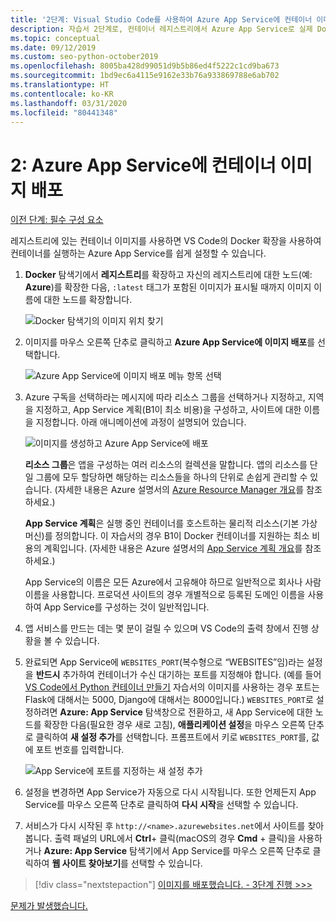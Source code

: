 ```yaml
---
title: '2단계: Visual Studio Code를 사용하여 Azure App Service에 컨테이너 이미지 배포'
description: 자습서 2단계로, 컨테이너 레지스트리에서 Azure App Service로 실제 Docker 이미지를 배포합니다.
ms.topic: conceptual
ms.date: 09/12/2019
ms.custom: seo-python-october2019
ms.openlocfilehash: 8005ba428d99051d9b5b86ed4f5222c1cd9ba673
ms.sourcegitcommit: 1bd9ec6a4115e9162e33b76a933869788e6ab702
ms.translationtype: HT
ms.contentlocale: ko-KR
ms.lasthandoff: 03/31/2020
ms.locfileid: "80441348"
---
```

# <a name="2-deploy-a-container-image-to-azure-app-service"></a>2: Azure App Service에 컨테이너 이미지 배포

[이전 단계: 필수 구성 요소](tutorial-deploy-containers-01.md)

레지스트리에 있는 컨테이너 이미지를 사용하면 VS Code의 Docker 확장을 사용하여 컨테이너를 실행하는 Azure App Service를 쉽게 설정할 수 있습니다.

1. **Docker** 탐색기에서 **레지스트리**를 확장하고 자신의 레지스트리에 대한 노드(예: **Azure**)를 확장한 다음, `:latest` 태그가 포함된 이미지가 표시될 때까지 이미지 이름에 대한 노드를 확장합니다.

    ![Docker 탐색기의 이미지 위치 찾기](media/deploy-containers/find-image-to-deploy-in-docker-explorer.png)

1. 이미지를 마우스 오른쪽 단추로 클릭하고 **Azure App Service에 이미지 배포**를 선택합니다.

    ![Azure App Service에 이미지 배포 메뉴 항목 선택](media/deploy-containers/deploy-image-to-azure-app-service-with-docker-explorer.png)

1. Azure 구독을 선택하라는 메시지에 따라 리소스 그룹을 선택하거나 지정하고, 지역을 지정하고, App Service 계획(B1이 최소 비용)을 구성하고, 사이트에 대한 이름을 지정합니다. 아래 애니메이션에 과정이 설명되어 있습니다.

    ![이미지를 생성하고 Azure App Service에 배포](media/deploy-containers/deploy-image-to-azure-app-service.gif)

    **리소스 그룹**은 앱을 구성하는 여러 리소스의 컬렉션을 말합니다. 앱의 리소스를 단일 그룹에 모두 할당하면 해당하는 리소스들을 하나의 단위로 손쉽게 관리할 수 있습니다. (자세한 내용은 Azure 설명서의 [Azure Resource Manager 개요](https://docs.microsoft.com/azure/azure-resource-manager/resource-group-overview)를 참조하세요.)

    **App Service 계획**은 실행 중인 컨테이너를 호스트하는 물리적 리소스(기본 가상 머신)를 정의합니다. 이 자습서의 경우 B1이 Docker 컨테이너를 지원하는 최소 비용의 계획입니다. (자세한 내용은 Azure 설명서의 [App Service 계획 개요](https://docs.microsoft.com/azure/app-service/azure-web-sites-web-hosting-plans-in-depth-overview)를 참조하세요.)

    App Service의 이름은 모든 Azure에서 고유해야 하므로 일반적으로 회사나 사람 이름을 사용합니다. 프로덕션 사이트의 경우 개별적으로 등록된 도메인 이름을 사용하여 App Service를 구성하는 것이 일반적입니다.

1. 앱 서비스를 만드는 데는 몇 분이 걸릴 수 있으며 VS Code의 출력 창에서 진행 상황을 볼 수 있습니다.

1. 완료되면 App Service에 `WEBSITES_PORT`(복수형으로 “WEBSITES”임)라는 설정을 **반드시** 추가하여 컨테이너가 수신 대기하는 포트를 지정해야 합니다. (예를 들어 [VS Code에서 Python 컨테이너 만들기](https://code.visualstudio.com/docs/python/tutorial-create-containers) 자습서의 이미지를 사용하는 경우 포트는 Flask에 대해서는 5000, Django에 대해서는 8000입니다.) `WEBSITES_PORT`로 설정하려면 **Azure: App Service** 탐색창으로 전환하고, 새 App Service에 대한 노드를 확장한 다음(필요한 경우 새로 고침), **애플리케이션 설정**을 마우스 오른쪽 단추로 클릭하여 **새 설정 추가**를 선택합니다. 프롬프트에서 키로 `WEBSITES_PORT`를, 값에 포트 번호를 입력합니다.

    ![App Service에 포트를 지정하는 새 설정 추가](media/deploy-containers/add-new-setting-in-app-service-settings-explorer.png)

1. 설정을 변경하면 App Service가 자동으로 다시 시작됩니다. 또한 언제든지 App Service를 마우스 오른쪽 단추로 클릭하여 **다시 시작**을 선택할 수 있습니다.

1. 서비스가 다시 시작된 후 `http://<name>.azurewebsites.net`에서 사이트를 찾아봅니다. 출력 패널의 URL에서 **Ctrl**+ 클릭(macOS의 경우 **Cmd** + 클릭)을 사용하거나 **Azure: App Service** 탐색기에서 App Service를 마우스 오른쪽 단추로 클릭하여 **웹 사이트 찾아보기**를 선택할 수 있습니다.

> [!div class="nextstepaction"]
> [이미지를 배포했습니다. - 3단계 진행 >>>](tutorial-deploy-containers-03.md)

[문제가 발생했습니다.](https://www.research.net/r/PWZWZ52?tutorial=vscode-appservice-containers&step=02-deploy-container)
